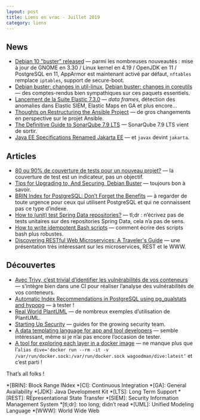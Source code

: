 ```yaml
---
layout: post
title: Liens en vrac - Juillet 2019
category: liens
---
```


## News
* [Debian 10 "buster" released](https://www.debian.org/News/2019/20190706)
  — parmi les nombreuses nouveautés : mise à jour de GNOME en 3.30 / Linux kernel en 4.19 / OpenJDK
    en 11 / PostgreSQL en 11, AppArmor est maintenant activé par défaut, `nftables` remplace
    `iptables`, support de secure-boot.
* [Debian buster: changes in util-linux](https://michael-prokop.at/blog/2019/07/26/debian-buster-changes-in-util-linux-newinbuster/),
  [Debian buster: changes in coreutils](https://michael-prokop.at/blog/2019/07/26/debian-buster-changes-in-coreutils-newinbuster/)
  — des comptes-rendus bien sympathiques sur ces paquets essentiels.
* [Lancement de la Suite Elastic 7.3.0](https://www.elastic.co/fr/blog/elastic-stack-7-3-0-released)
  — _data frames_, détection des anomalies dans Elastic SIEM, Elastic Maps en GA et plus encore…
* [Thoughts on Restructuring the Ansible Project](https://www.ansible.com/blog/thoughts-on-restructuring-the-ansible-project)
  — de gros changements en perspective sur le projet Ansible.
* [The Definitive Guide to SonarQube 7.9 LTS](https://www.sonarqube.org/sonarqube-7-9-lts/)
  — SonarQube 7.9 LTS vient de sortir.
* [Java EE Specifications Renamed Jakarta EE](https://www.infoq.com/news/2019/07/javaee-specs-renamed-jakarta/)
  — et `javax` devint `jakarta`.

## Articles
* [80 ou 90% de couverture de tests pour un nouveau projet?](https://blog.ippon.fr/2019/07/22/80-ou-90-de-couverture-de-tests/)
  — la couverture de test est un indicateur, pas un objectif.
* [Tips for Upgrading to, And Securing, Debian Buster](https://changelog.complete.org/archives/9999-tips-for-upgrading-to-and-securing-debian-buster)
  — toujours bon à savoir.
* [BRIN Index for PostgreSQL: Don’t Forget the Benefits](https://www.percona.com/blog/2019/07/16/brin-index-for-postgresql-dont-forget-the-benefits/)
  — à regarder de toute urgence pour ceux qui utilisent PostgreSQL et qui ne connaissent pas ce type
    d’indexe.
* [How to (unit) test Spring Data repositories?](https://stackoverflow.com/questions/23435937/how-to-test-spring-data-repositories)
  — tl;dr : n’écrivez pas de tests unitaires sur des repositories Spring Data, cela n’a pas de sens.
* [How to write idempotent Bash scripts](https://arslan.io/2019/07/03/how-to-write-idempotent-bash-scripts/)
  — comment écrire des scripts bash plus robustes.
* [Discovering RESTful Web Microservices: A Traveler's Guide](https://www.youtube.com/watch?v=JJAWxtVeElc)
  — une présentation très intéressant sur les microservices, REST et le WWW.

## Découvertes
* [Avec Trivy, c’est trivial d’identifier les vulnérabilités de vos conteneurs](https://blog.octo.com/avec-trivy-cest-trivial-didentifier-les-vulnerabilites-de-vos-conteneurs/)
  — s’intègre bien dans une CI pour réaliser l’analyse des vulnérabilités de vos conteneurs.
* [Automatic Index Recommendations in PostgreSQL using pg_qualstats and hypopg](https://www.percona.com/blog/2019/07/22/automatic-index-recommendations-in-postgresql-using-pg_qualstats-and-hypopg/)
  — à tester !
* [Real World PlantUML](https://real-world-plantuml.com/)
  — de nombreux exemples d’utilisation de PlantUML.
* [Starting Up Security](https://scrty.io/)
  — guides for the growing security team.
* [A data templating language for app and tool developers](https://jsonnet.org)
  — semble intéressant, même si je n’ai pas encore l’occasion de tester.
* [A tool for exploring each layer in a docker image](https://github.com/wagoodman/dive)
  — ne manque plus que l’`alias dive='docker run --rm -it -v /var/run/docker.sock:/var/run/docker.sock
    wagoodman/dive:latest’` et c’est parti !

That’s all folks !

*[BRIN]: Block Range INdex
*[CI]: Continuous Integration
*[GA]: General Availability
*[JDK]: Java Development Kit
*[LTS]: Long Term Support
*[REST]: REpresentational State Transfer
*[SIEM]: Security Information Management System
*[tl;dr]: too long; didn’t read
*[UML]: Unified Modeling Language
*[WWW]: World Wide Web
